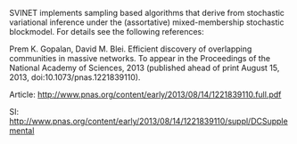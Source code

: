 SVINET implements sampling based algorithms that derive from stochastic variational inference under the (assortative) mixed-membership stochastic blockmodel. For details see the following references:

Prem K. Gopalan, David M. Blei. Efficient discovery of overlapping communities in massive networks. To appear in the Proceedings of the National Academy of Sciences, 2013 (published ahead of print August 15, 2013, doi:10.1073/pnas.1221839110).

Article: http://www.pnas.org/content/early/2013/08/14/1221839110.full.pdf

SI: http://www.pnas.org/content/early/2013/08/14/1221839110/suppl/DCSupplemental

